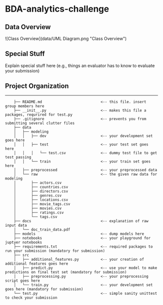 BDA-analytics-challenge
==============================

## Data Overview

![Class Overview](data/UML Diagram.png "Class Overview")



## Special Stuff
Explain special stuff here (e.g., things an evaluator has to know to evaluate your submission)


## Project Organization
------------
```
	├── README.md 							<-- this file. insert group members here
	├── __init__.py 						<-- makes this file a packages, requrired for test.py
	├── .gitignore 						    <-- prevents you from submitting several clutter files
	├── data
	│   ├── modeling
	│   │   ├── dev 						<-- your development set goes here
	│   │   ├── test 						<-- your test set goes here
	│   │   │   └── test.csv 				<-- dummy test file to get test passing
	│   │   └── train 						<-- your train set goes here
	│   ├── preprocessed 					<-- your preprocessed data
	│   └── raw								<-- the given raw data for modeling
	│       ├── actors.csv
	│       ├── countries.csv
	│       ├── directors.csv
	│       ├── genres.csv
	│       ├── locations.csv
	│       ├── movie_tags.csv
	│       ├── movies.csv
	│       ├── ratings.csv
	│       └── tags.csv
	├── docs								<-- explanation of raw input data
	│   └── doc_train_data.pdf
	├── models								<-- dump models here
	├── notebooks							<-- your playground for juptyer notebooks
	├── requirements.txt 					<-- required packages to run your submission (mandatory for submission)
	├── src
	│   ├── additional_features.py 			<-- your creation of additional features goes here
	│   ├── predict.py 						<-- use your model to make predictions on final test set (mandatory for submission)
	│   ├── preprocessing.py 				<-- your preprocessing script goes here
	│   └── train.py 						<-- your development set goes here (mandatory for submission)
	└── test.py 							<-- simple sanity unittest to check your submission
```

